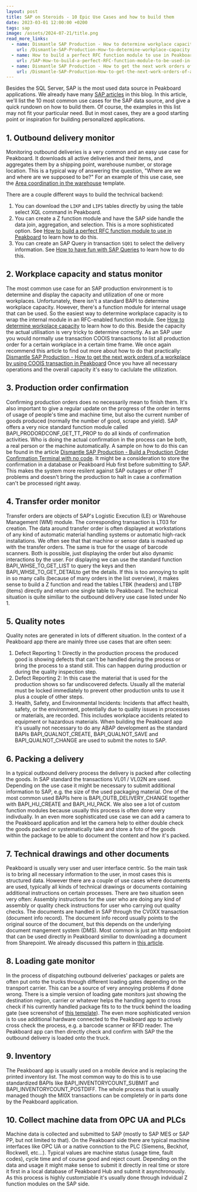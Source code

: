 ```yaml
---
layout: post
title: SAP on Steroids - 10 Epic Use Cases and how to build them
date: 2023-03-01 12:00:00 +0200
tags: sap
image: /assets/2024-07-21/title.png
read_more_links:
  - name: Dismantle SAP Production - How to determine workplace capacity
    url: /Dismantle-SAP-Production-How-to-determine-workplace-capacity.html
  - name: How to build a perfect RFC function module to use in Peakboard
    url: /SAP-How-to-build-a-perfect-RFC-function-module-to-be-used-in-Peakboard.html
  - name: Dismantle SAP Production - How to get the next work orders of a workplace by using COOIS transaction
    url: /Dismantle-SAP-Production-How-to-get-the-next-work-orders-of-a-workplace-by-using-COOIS-transaction-in-Peakboard.html
---
```

Besides the SQL Server, SAP is the most used data source in Peakboard applications. We already have many [SAP articles](/category/sap) in this blog.
In this article, we'll list the 10 most common use cases for the SAP data source, and give a quick rundown on how to build them. Of course, the examples in this list may not fit your particular need. But in most cases, they are a good starting point or inspiration for building personalized applications.

## 1. Outbound delivery monitor

Monitoring outbound deliveries is a very common and an easy use case for Peakboard. It downloads all active deliveries and their items, and aggregates them by a shipping point, warehouse number, or storage location. This is a typical way of answering the question, "Where are we and where are we supposed to be?" For an example of this use case, see the [Area coordination in the warehouse](https://templates.peakboard.com/Warehouse-Management-Areas-Coordination-With-SAP/en) template.

There are a couple different ways to build the technical backend:

1. You can download the `LIKP` and `LIPS` tables directly by using the table select XQL command in Peakboard.
2. You can create a Z function module and have the SAP side handle the data join, aggregation, and selection. This is a more sophisticated option. See [How to build a perfect RFC function module to use in Peakboard](https://how-to-dismantle-a-peakboard-box.com/SAP-How-to-build-a-perfect-RFC-function-module-to-be-used-in-Peakboard.html) to learn how to do this.
3. You can create an SAP Query in transaction `SQ01` to select the delivery information. See [How to have fun with SAP Queries](https://how-to-dismantle-a-peakboard-box.com/Easy-access-to-complex-SAP-data-or-how-to-have-fun-with-SAP-Queries.html) to learn how to do this.

## 2. Workplace capacity and status monitor 

The most common use case for an SAP production environment is to determine and display the capacity and utilization of one or more workplaces.
Unfortunately, there isn't a standard BAPI to determine workplace capacity. However, there's a function module for internal usage that can be used. So the easiest way to determine workplace capacity is to wrap the internal module in an RFC-enabled function module. See [How to determine workplace capacity](/Dismantle-SAP-Production-How-to-determine-workplace-capacity.html) to learn how to do this.
Beside the capacity the actual utilisation is very tricky to determine correctly. As an SAP user you would normally use transaction COOIS transactions to list all production order for a certain workplace in a certain time frame.
We once again recommend this article to find out more about how to do that practically: [Dismantle SAP Production - How to get the next work orders of a workplace by using COOIS transaction in Peakboard](/Dismantle-SAP-Production-How-to-get-the-next-work-orders-of-a-workplace-by-using-COOIS-transaction-in-Peakboard.html) 
Once you have all necessary operations and the overall capacity it's easy to caclulate the utilization.

## 3. Production order confirmation 

Confirming production orders does no necessarily mean to finish them. It's also important to give a regular update on the progress of the order in terms of usage of people's time and machine time, but also the current number of goods produced (normally the number of good, scrape and yield).
SAP offers a very nice standard function module called BAPI_PRODORDCONF_GET_TT_PROP to do all kinds of confirmation activities. 
Who is doing the actual confirmation in the process can be both, a real person or the machine automatically. A sample on how to do this can be found in the article [Dismantle SAP Production - Build a Production Order Confirmation Terminal with no code](/SAP-Production-Build-a-Production-Order-Confirmation-Terminal-with-no-code.html).
It might be a consideration to store the confirmation in a database or Peakboard Hub first before submitting to SAP. This makes the system more resilent against SAP outages or other IT problems and doesn't bring the production to halt in case a confirmation can't be processed right away.

## 4. Transfer order monitor 

Transfer orders are objects of SAP's Logistic Execution (LE) or Warehouse Management (WM) module. The corresponding transaction is LT03 for creation.
The data around transfer order is often displayed at workstations of any kind of automatic material handling systems or automatic high-rack installations. We often see that that machine or sensor data is mashed up with the transfer orders. The same is true for the usage of barcode scanners. Both is possible, just displaying the order but also dynamic interactions by the user.
For displaying we can use the standard function BAPI_WHSE_TO_GET_LIST to query the keys and then BAPI_WHSE_TO_GET_DETAILto get the details. If this is too annoying to split in so many calls (because of many orders in the list overview), it makes sense to build a Z function and read the tables LTBK (headers) and LTBP (items) directly and return one single table to Peakboard. The technical situation is quite similiar to the outbound delivery use case listed under No 1.

## 5. Quality notes

Quality notes are generated in lots of different situation. In the context of a Peakboard app there are mainly three use cases that are often seen:
1. Defect Reporting 1: Directly in the production process the produced good is showing defects that can't be handled during the process or bring the process to a stand still. This can happen during production or during the quality inspection step.
2. Defect Reporting 2: In this case the material that is used for the production shows so far undiscovered defects. Usually all the material must be locked immediately to prevent other production units to use it plus a couple of other steps.
3. Health, Safety, and Environmental Incidents:  Incidents that affect health, safety, or the environment, potentially due to quality issues in processes or materials, are recorded. This includes workplace accidents related to equipment or hazardous materials.
When building the Peakboard app it's usually not necessary to do any ABAP development as the standard BAPIs BAPI_QUALNOT_CREATE, BAPI_QUALNOT_SAVE and BAPI_QUALNOT_CHANGE are used to submit the notes to SAP. 

## 6. Packing a delivery 

In a typical outbound delivery process the delivery is packed after collecting the goods. In SAP standard the transactions VL01 / VL02N are used. Depending on the use case it might be necessary to submit additional information to SAP, e.g. the size of the used packaging material. One of the most common used BAPIs here is BAPI_OUTB_DELIVERY_CHANGE together with BAPI_HU_CREATE and BAPI_HU_PACK. We also see a lot of custom function modules because usually this process is often done very indivdually.
In an even more sophisticated use case we can add a camera to the Peakboard application and let the camera help to either double check the goods packed or systematically take and store a foto of the goods within the package to be able to document the content and how it's packed.

## 7. Technical drawings and other documents

Peakboard is usually very user and user interface centric. So the main task is to bring all necessary information to the user, in most cases this is structured data. However there are a couple of use cases where documents are used, typically all kinds of technical drawings or documents containing additional instructions on certain processes. There are two situation seen very often: Assembly instructions for the user who are doing any kind of assembly or quality check instructions for user who carrying out quality checks.
The documents are handled in SAP through the CV0XX transaction (document info record). The document info record usually points to the original source of the document, but this depends on the underlying document mangement system (DMS). Most common is just an http endpoint that can be used directly in Peakboard similiar to downloading a document from Sharepoint. We already discussed this pattern in [this article](/Dismantle-Sharepoint-How-to-use-a-document-library-to-store-techical-drawings-and-download-them-to-Peakboard-dynamically.html). 

## 8. Loading gate monitor 
In the process of dispatching outbound deliveries' packages or palets are often put onto the trucks through different loading gates depending on the transport carrier. This can be a source of very annoying problems if done wrong. There is a simple version of loading gate monitors just showing the destination region, carrier or whatever helps the handling agent to cross check if his currently handled package fits to to the truck behind the loading gate (see screenshot of [this template](https://templates.peakboard.com/Overview-Truck-Loading/en)). The even more sophisticated version is to use additional hardware connected to the Peakboard app to actively cross check the process, e.g. a barcode scanner or RFID reader. The Peakboard app can then directly check and confirm with SAP the the outbound delivery is loaded onto the truck. 

## 9. Inventory
The Peakboard app is usually used on a mobile device and is replacing the printed inventory list. The most common way to do this is to use standardized BAPIs like BAPI_INVENTORYCOUNT_SUBMIT and BAPI_INVENTORYCOUNT_POSTDIFF. The whole process that is usually managed though the MI0X transactions can be completely or in parts done by the Peakboard application.

## 10. Collect machine data from OPC UA and PLCs
Machine data is collected and submitted to SAP (mostly to SAP MES or SAP PP, but not limited to that). On the Peakboard side there are typical machine interfaces like OPC UA or a native connction to the PLC (Siemens, Beckhof, Rockwell, etc...). Typical values are machine status (usage time, fault codes), cycle time and of course good and reject count. Depending on the data and usage it might make sense to submit it directly in real time or store it first in a local database of Peakboard Hub and submit it asynchronously. As this process is highly customziable it's usually done through indvidual Z function modules on the SAP side.


